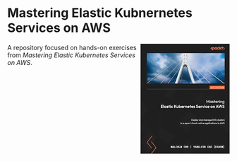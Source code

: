 # Mastering Elastic Kubnernetes Services on AWS

<img src="SS/aws_ek_book.jpg" height="" align="right">

A repository focused on hands-on exercises from *Mastering Elastic Kubernetes Services on AWS*.
